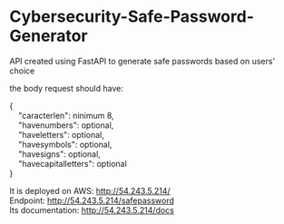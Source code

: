 # Cybersecurity-Safe-Password-Generator
API created using FastAPI to generate safe passwords based on users' choice

the body request should have:

{\
  &nbsp;&nbsp;&nbsp;&nbsp;"caracterlen": ninimum 8,\
  &nbsp;&nbsp;&nbsp;&nbsp;"havenumbers": optional,\
  &nbsp;&nbsp;&nbsp;&nbsp;"haveletters": optional,\
  &nbsp;&nbsp;&nbsp;&nbsp;"havesymbols": optional,\
  &nbsp;&nbsp;&nbsp;&nbsp;"havesigns": optional,\
  &nbsp;&nbsp;&nbsp;&nbsp;"havecapitalletters": optional\
}

It is deployed on AWS: http://54.243.5.214/ \
Endpoint: http://54.243.5.214/safepassword \
Its documentation: http://54.243.5.214/docs 
